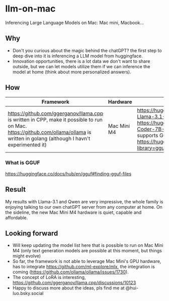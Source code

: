 # llm-on-mac
Inferencing Large Language Models on Mac: Mac mini, Macbook...

## Why
- Don't you curious about the magic behind the chatGPT? the first step to deep dive into it is inferencing a LLM model from huggingface.
- Innovation opportunities, there is a lot data we don't want to share outside, but we can let models utilize them if we can inference the model at home (think about more personalized answers).

## How
| Framework | Hardware | Models|
| ------ |  ------ |  ------ |
| https://github.com/ggerganov/llama.cpp is written in CPP, make it possible to run on Mac. https://github.com/ollama/ollama is written in golang (although I havn't experimented it)| Mac Mini M4 | https://huggingface.co/bartowski/Meta-Llama-3.1-8B-Instruct-GGUF, https://huggingface.co/bartowski/Qwen2.5.1-Coder-7B-Instruct-GGUF or the model supports GGUF https://huggingface.co/models?library=gguf&sort=trending |

### What is GGUF
https://huggingface.co/docs/hub/en/gguf#finding-gguf-files

## Result
My results with Llama-3.1 and Qwen are very impressive, the whole family is enjoying talking to our own chatGPT server from any computer at home.
On the sideline, the new Mac Mini M4 hardware is quiet, capable and affordable. 

## Looking forward
- Will keep updating the model list here that is possible to run on Mac Mini M4 (only text generation models are possible at this moment, but things might evolve)
- So far, the framework is not able to leverage Mac Mini's GPU hardware, has to integrate https://github.com/ml-explore/mlx, the integration is coming (https://github.com/ollama/ollama/issues/1730).
- The concept of LoRA is interesting, https://github.com/ggerganov/llama.cpp/discussions/10123
- Happy to discuss more about the ideas, pls find me at @hui-luo.bsky.social
